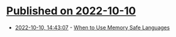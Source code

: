 # [Published on 2022-10-10](index.md)

* [2022-10-10, 14:43:07](https://lobste.rs/s/strz2g/when_use_memory_safe_languages) - [When to Use Memory Safe Languages](https://verdagon.dev/blog/when-to-use-memory-safe-part-1)
